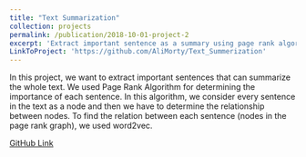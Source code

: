 ```yaml
---
title: "Text Summarization"
collection: projects
permalink: /publication/2018-10-01-project-2
excerpt: 'Extract important sentence as a summary using page rank algorithm and word2vec.'
LinkToProject: 'https://github.com/AliMorty/Text_Summerization'
---
```

In this project, we want to extract important sentences that can summarize the whole text.
We used Page Rank Algorithm for determining the importance of each sentence. In this algorithm, we consider every sentence in the text as a node and then we have to determine the relationship between nodes. To find the relation between each sentence (nodes in the page rank graph), we used word2vec.

[GitHub Link](https://github.com/AliMorty/Text_Summerization)


